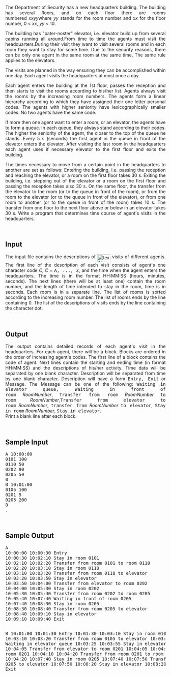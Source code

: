 <p style="text-align: justify;">The Department of Security has a new headquarters building. The building has several floors, and on each floor there are rooms numbered&nbsp;<em>xxyy</em>where&nbsp;<em>yy</em>&nbsp;stands for the room number and&nbsp;<em>xx</em>&nbsp;for the floor number, 0 &lt;&nbsp;<em>xx</em>,&nbsp;<em>yy</em>&nbsp;&lt; 10.</p>
<p style="text-align: justify;">The building has "pater-noster" elevator, i.e. elevator build up from several cabins running all around.From time to time the agents must visit the headquarters.During their visit they want to visit several rooms and in each room they want to stay for some time. Due to the security reasons, there can be only one agent in the same room at the same time, The same rule applies to the elevators.</p>
<p style="text-align: justify;">The visits are planned in the way ensuring they can be accomplished within one day. Each agent visits the headquarters at most once a day.</p>
<p style="text-align: justify;">Each agent enters the building at the 1st floor, passes the reception and then starts to visit the rooms according to his/her list. Agents always visit the rooms by the increasing room numbers. The agents form a linear hierarchy according to which they have assigned their one letter personal codes. The agents with higher seniority have lexicographically smaller codes. No two agents have the same code.</p>
<p style="text-align: justify;">If more then one agent want to enter a room, or an elevator, the agents have to form a queue. In each queue, they always stand according to their codes. The higher the seniority of the agent, the closer to the top of the queue he stands. Every 5 s (seconds) the first agent in the queue in front of the elevator enters the elevator. After visiting the last room in the headquarters each agent uses if necessary elevator to the first floor and exits the building.</p>
<p style="text-align: justify;">The times necessary to move from a certain point in the headquarters to another are set as follows: Entering the building, i.e. passing the reception and reaching the elevator, or a room on the first floor takes 30 s. Exiting the building, i.e. stepping out of the elevator or a room on the first floor and passing the reception takes also 30 s. On the same floor, the transfer from the elevator to the room (or to the queue in front of the room), or from the room to the elevator (or to the queue in front of the elevator), or from one room to another (or to the queue in front of the room) takes 10 s. The transfer from one floor to the next floor above or below in an elevator takes 30 s. Write a program that determines time course of agent's visits in the headquarters.</p>
<p>&nbsp;</p>
<h2><span style="color: #000000;"><a name="SECTION0001001000000000000000">Input</a></span></h2>
<p style="text-align: justify;">The input file contains the descriptions of&nbsp;<img src="./22130/file/WBcE9hII.png" alt="tex2html_wrap_inline49" width="41" height="25" align="MIDDLE">&nbsp;visits of different agents. The first line of the description of each visit consists of agent's one character code&nbsp;<em>C</em>,&nbsp;<em>C</em>&nbsp;=&nbsp;<tt>A, ..., Z</tt>, and the time when the agent enters the headquarters. The time is in the format HH:MM:SS (hours, minutes, seconds). The next lines (there will be at least one) contain the room number, and the length of time intended to stay in the room, time is in seconds. Each room is in a separate line. The list of rooms is sorted according to the increasing room number. The list of rooms ends by the line containing 0. The list of the descriptions of visits ends by the line containing the character dot.</p>
<p>&nbsp;</p>
<h2><span style="color: #000000;"><a name="SECTION0001002000000000000000">Output</a></span></h2>
<p style="text-align: justify;">The output contains detailed records of each agent's visit in the headquarters. For each agent, there will be a block. Blocks are ordered in the order of increasing agent's codes. The first line of a block contains the code of agent. Next lines contain the starting and ending time (in format HH:MM:SS) and the descriptions of his/her activity. Time data will be separated by one blank character. Description will be separated from time by one blank character. Description will have a form&nbsp;<tt>Entry, Exit</tt>&nbsp;or Message. The Message can be one of the following:&nbsp;<tt>Waiting in elevator queue, Waiting in front of room</tt>&nbsp;<em>RoomNumber</em>,&nbsp;<tt>Transfer from room</tt>&nbsp;<em>RoomNumber</em>&nbsp;<tt>to room</tt>&nbsp;<em>RoomNumber</em>,<tt>Transfer from elevator to room</tt>&nbsp;<em>RoomNumber</em>,&nbsp;<tt>transfer from</tt>&nbsp;<em>RoomNumber</em>&nbsp;<tt>to elevator</tt>,&nbsp;<tt>Stay in room</tt>&nbsp;<em>RoomNumber</em>,&nbsp;<tt>Stay in elevator</tt>.<br>Print a blank line after each block.</p>
<p>&nbsp;</p>
<h2><span style="color: #000000;"><a name="SECTION0001003000000000000000">Sample Input</a></span></h2>
<pre>A 10:00:00
0101 100
0110 50
0202 90
0205 50
0
B 10:01:00
0105 100
0201 5
0205 200
0
.</pre>
<p>&nbsp;</p>
<h2><span style="color: #000000;"><a name="SECTION0001004000000000000000">Sample Output</a></span></h2>
<pre>A
10:00:00 10:00:30 Entry
10:00:30 10:02:10 Stay in room 0101
10:02:10 10:02:20 Transfer from room 0101 to room 0110
10:02:20 10:03:10 Stay in room 0110
10:03:10 10:03:20 Transfer from room 0110 to elevator
10:03:20 10:03:50 Stay in elevator
10:03:50 10:04:00 Transfer from elevator to room 0202
10:04:00 10:05:30 Stay in room 0202
10:05:30 10:05:40 Transfer from room 0202 to room 0205
10:05:40 10:07:40 Waiting in front of room 0205
10:07:40 10:08:30 Stay in room 0205
10:08:30 10:08:40 Transfer from room 0205 to elevator
10:08:40 10:09:10 Stay in elevator
10:09:10 10:09:40 Exit

B
10:01:00 10:01:30 Entry
10:01:30 10:03:10 Stay in room 0105
10:03:10 10:03:20 Transfer from room 0105 to elevator
10:03:20 10:03:25 Waiting in elevator queue
10:03:25 10:03:55 Stay in elevator
10:03:55 10:04:05 Transfer from elevator to room 0201
10:04:05 10:04:10 Stay in room 0201
10:04:10 10:04:20 Transfer from room 0201 to room 0205
10:04:20 10:07:40 Stay in room 0205
10:07:40 10:07:50 Transfer from room 0205 to elevator
10:07:50 10:08:20 Stay in elevator
10:08:20 10:08:50 Exit</pre>
